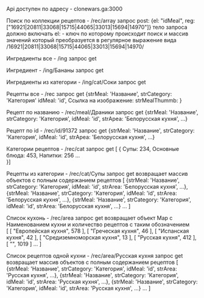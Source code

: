 Api доступен по адресу   -  clonewars.ga:3000

Поиск по коллекции рецептов  - /rec/array запрос post: {el: "idMeal", reg: ["16921|20811|33068|15715|44065|33013|15694|14970"]}
                               тело запроса должно включать el: - ключ по которому происходит поиск и массив значений который преобразуется в регулярное
                               выражение вида /16921|20811|33068|15715|44065|33013|15694|14970/

Ингредиенты все - /ing  запрос get

Ингредиент - /ing/Бананы  запрос get 

Ингредиенты из категории - /ing/cat/Соки  запрос get

Рецепты все - /rec  запрос get    {strMeal: 'Название', strCategory: 'Категория' idMeal: 'id', Ссылка на изображение: strMealThummb: }

Рецепт по названию - /rec/meal/Драники  запрос get  {strMeal: 'Название', strCategory: 'Категория', idMeal: 'id', strАреа: 'Белорусская кухня', ...}

Рецепт по id - /rec/id/91372  запрос get  {strMeal: 'Название', strCategory: 'Категория', idMeal: 'id', strАреа: 'Белорусская кухня', ...}

<!-- Рецепт c ингредиентом - /rec/ing/Молоко -->

Категории рецептов - /rec/cat   запрос get    [ { Супы: 234,
                                             Основные блюда: 453,
                                            Напитки: 256 ...   
                                          }] 

Рецепты из категории - /rec/cat/Супы  запрос get   возвращает массив объектов с полным содержанием рецептов
                                       [ {strMeal: 'Название', strCategory: 'Категория', idMeal: 'id', strАrеа: 'Белорусская кухня', ...},
                                       {strMeal: 'Название', strCategory: 'Категория', idMeal: 'id', strАrеа: 'Белорусская кухня', ...}, 
                                        {strMeal: 'Название', strCategory: 'Категория', idMeal: 'id', strАrеа: 'Белорусская кухня', ...} ...  ]

Список кухонь - /rec/area   запрос get  возвращает объект Map с Наименованием кухни и количество рецептов с таким обозначением  
                                          [ [ "Европейская кухня", 578 ],
                                         [ "Греческая кухня", 46 ],
                                         [ "Испанская кухня", 42 ],
                                         [ "Средиземноморская кухня", 13 ],
                                         [ "Русская кухня", 412 ],
                                         [ "", 1019 ] ...   ]

Список рецептов одной кухни  - /rec/area/Русская кухня  запрос get  возвращает массив объектов с полным содержанием рецептов
                                                        [ {strMeal: 'Название', strCategory: 'Категория', idMeal: 'id', strАrеа: 'Русская кухня', ...},
                                                        {strMeal: 'Название', strCategory: 'Категория', idMeal: 'id', strАrеа: 'Русская кухня', ...}, 
                                                        {strMeal: 'Название', strCategory: 'Категория', idMeal: 'id', strАrеа: 'Русская кухня', ...} ... ]
